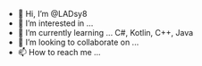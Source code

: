 - 👋 Hi, I’m @LADsy8
- 👀 I’m interested in ...
- 🌱 I’m currently learning ... C#, Kotlin, C++, Java
- 💞️ I’m looking to collaborate on ...
- 📫 How to reach me ...

<!---
LADsy8/LADsy8 is a ✨ special ✨ repository because its `README.md` (this file) appears on your GitHub profile.
You can click the Preview link to take a look at your changes.
--->
